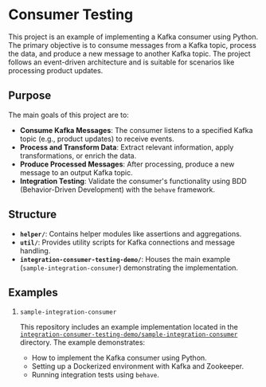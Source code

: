 # Consumer Testing

This project is an example of implementing a Kafka consumer using Python. The primary objective is to consume messages from a Kafka topic, process the data, and produce a new message to another Kafka topic. The project follows an event-driven architecture and is suitable for scenarios like processing product updates.

## Purpose

The main goals of this project are to:
- **Consume Kafka Messages**: The consumer listens to a specified Kafka topic (e.g., product updates) to receive events.
- **Process and Transform Data**: Extract relevant information, apply transformations, or enrich the data.
- **Produce Processed Messages**: After processing, produce a new message to an output Kafka topic.
- **Integration Testing**: Validate the consumer's functionality using BDD (Behavior-Driven Development) with the `behave` framework.

## Structure

- **`helper/`**: Contains helper modules like assertions and aggregations.
- **`util/`**: Provides utility scripts for Kafka connections and message handling.
- **`integration-consumer-testing-demo/`**: Houses the main example (`sample-integration-consumer`) demonstrating the implementation.

## Examples 

1. `sample-integration-consumer`

    This repository includes an example implementation located in the [`integration-consumer-testing-demo/sample-integration-consumer`](integration-consumer-testing-demo/sample-integration-consumer) directory. The example demonstrates:
    
    - How to implement the Kafka consumer using Python.
     - Setting up a Dockerized environment with Kafka and Zookeeper.
     - Running integration tests using `behave`.